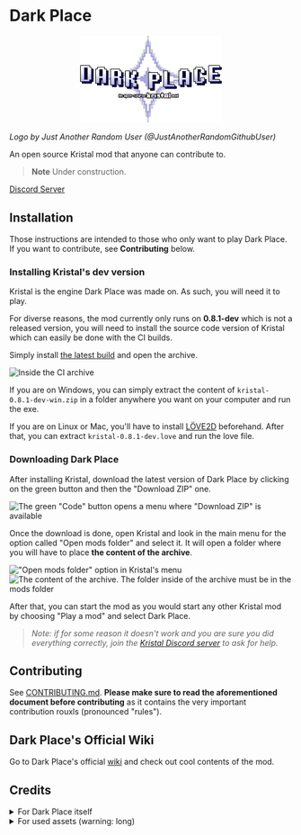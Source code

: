 # Dark Place

<p align="center" width="100%">
<img src="logo.png" alt="Dark Place - An open-source KRISTAL mod (logo)" width="50%" />
</p>

*Logo by Just Another Random User (@JustAnotherRandomGithubUser)*

An open source Kristal mod that anyone can contribute to.

> **Note** Under construction.

[Discord Server](https://discord.gg/dYFchbRTES)

## Installation
Those instructions are intended to those who only want to play Dark Place. If you want to contribute, see **Contributing** below.

### Installing Kristal's dev version
Kristal is the engine Dark Place was made on. As such, you will need it to play.

For diverse reasons, the mod currently only runs on **0.8.1-dev** which is not a released version, you will need to install the source code version of Kristal which can easily be done with the CI builds.

Simply install [the latest build](https://nightly.link/KristalTeam/Kristal/workflows/ci/main/output.zip) and open the archive.

![Inside the CI archive](https://cdn.discordapp.com/attachments/755844178474303538/1143191651456655392/image.png)

If you are on Windows, you can simply extract the content of `kristal-0.8.1-dev-win.zip` in a folder anywhere you want on your computer and run the exe.

If you are on Linux or Mac, you'll have to install [LÖVE2D](https://love2d.org/) beforehand. After that, you can extract `kristal-0.8.1-dev.love` and run the love file.

### Downloading Dark Place
After installing Kristal, download the latest version of Dark Place by clicking on the green button and then the "Download ZIP" one.

![The green "Code" button opens a menu where "Download ZIP" is available](https://cdn.discordapp.com/attachments/755844178474303538/1143194072148881479/image.png)

Once the download is done, open Kristal and look in the main menu for the option called "Open mods folder" and select it. It will open a folder where you will have to place **the content of the archive**.

!["Open mods folder" option in Kristal's menu](https://cdn.discordapp.com/attachments/755844178474303538/1143196297759826092/image.png)
![The content of the archive. The folder inside of the archive must be in the mods folder](https://cdn.discordapp.com/attachments/755844178474303538/1143196297537531995/image.png)

After that, you can start the mod as you would start any other Kristal mod by choosing "Play a mod" and select Dark Place.

> *Note: if for some reason it doesn't work and you are sure you did everything correctly, join the [Kristal Discord server](https://discord.gg/8ZGuKXJE2C) to ask for help.*

## Contributing
See [CONTRIBUTING.md](CONTRIBUTING.md). **Please make sure to read the aforementioned document before contributing** as it contains the very important contribution rouxls (pronounced "rules").

## Dark Place's Official Wiki
Go to Dark Place's official [wiki](https://dark-place.fandom.com/wiki/Dark_Place_Wiki) and check out cool contents of the mod.

## Credits

<details><summary>For Dark Place itself</summary>

* Racckoon - Mod idea, Contributor
* BrandonK7200 - Making the GitHub page, Contributor
* AcousticJamm - Name idea, Contributor
* Anonymously_Present - Contributor
* Simbel - Contributor
* Just Another Random User - Contributor
* Charbomber - Contributor
* Bor - Contributor
* vitellary - Contributor
* Dobby233Liu - Contributor
* Willow with a W - Contributor
* DeltaVelvet - Contributor
* Pinto Molhado - Contributor
* Agent 7 - Contributor
* Riverstar (Sumire) - Contributor
* AlexGamingSW - Contributor
* Tick - Contributor
* PatateAuBeurr - Contributor
* SciSpaceProductions - Contributor
* Nyako - Contributor

<a href="https://github.com/BrandonK7200/Dark-Place/graphs/contributors">
  <img src="https://contrib.rocks/image?repo=BrandonK7200/Dark-Place" />
</a>

</details>

<details><summary>For used assets (warning: long)</summary>

* Kristal Team - Creating the Kristal engine
* Toby Fox - Original author for Undertale and Deltarune
* Lena Raine - Composer for "Hug for Ralsei" and "Lullaby for Lancer"
* Sam Deluxe#0057 - X-Slash code
* KateBulka#2611 - Shadowman Library, Light Transition Library, & more
* HUECYCLES - Custom BG Library code
* Brylee - Original author for Deltarune: Ozymandias, dialogue portraits for Rook
* Mr. Luwigi - Rook, DZ & NG sprites
* FireRainV#1958 - MoreParty Library
* TrashcatYT#6658 - Blue Soul Library
* TheMaxine - Original author for Ribbit
* RhenaudTheLukark - Original author for Unitale/Create Your Frisk/Create Your Kris
* STD Repaints - Original author for Deltarune Repainted
* RynoGG - Original author for Deltatraveler
* Team Inundation - Original authors for MOBDT
* Stardust - [NYCTBA Earthbound Remix](https://soundcloud.com/speedwaystardst/nows-your-chance-to-be-a-earthbound-remix)
* MrkySpices - Deltarune-styled Backrooms tileset
* FireStar8903 - Made music for the Pasta Pack Shop
* OMOCAT, LLC - Original author for OMORI
* Ninomae Ina'nis - Creator and designer of the Takodachis
* HAL Laboratories - Original author for Kirby
* Tour de Pizza - Original authors for Pizza Tower
* Eminus - Original author for Mario's Mystery Meat
* Lester Vine - Original author of Super Diagonal Mario 2
* Askywalker - Original author of Starwalker party sprites
* Discarded_Vessel - Original author of Kris LW battle sprites
* AccurateJaney - Original author of Susie and Noelle LW battle sprites
* ATLUS - Original authors of SMT and every single SMT spinoff ever
* Findus - Creator of Croustibat
* Scott Cawthon - Creator of the Five Nights at Freddy's franchise
* MoviesMovies1 - [U.N Owen Was Her? 8 Bit Remix](https://www.youtube.com/watch?v=YJ3LH6u8G1M)
* Nin★ - [audio_loop_sound](https://github.com/ninstar/yyProjects/tree/main/Resources/audio_loop_sound)
</details>
